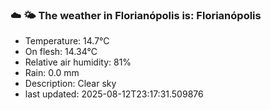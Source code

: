 ### ☁️ 🌤️  The weather in Florianópolis is: Florianópolis

- Temperature: 14.7°C
- On flesh: 14.34°C
- Relative air humidity: 81%
- Rain: 0.0 mm
- Description: Clear sky
- last updated: 2025-08-12T23:17:31.509876
